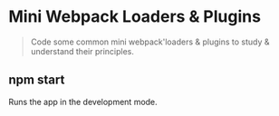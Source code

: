 # Mini Webpack Loaders & Plugins

> Code some common mini webpack'loaders & plugins to study & understand their principles.

## npm start

Runs the app in the development mode.
